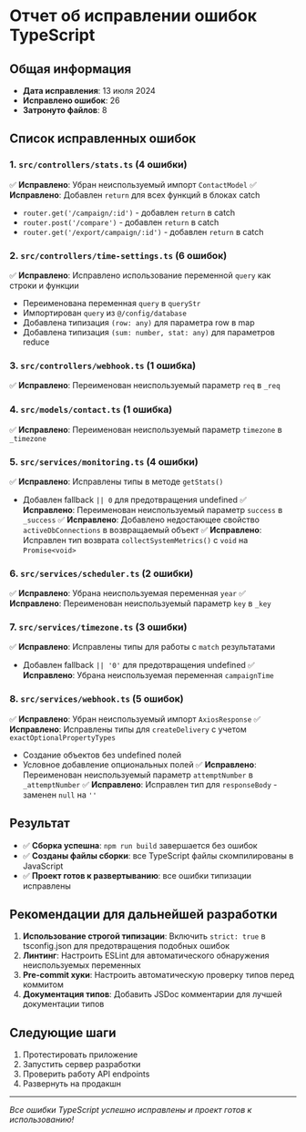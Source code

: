 # Отчет об исправлении ошибок TypeScript

## Общая информация
- **Дата исправления**: 13 июля 2024
- **Исправлено ошибок**: 26
- **Затронуто файлов**: 8

## Список исправленных ошибок

### 1. `src/controllers/stats.ts` (4 ошибки)
✅ **Исправлено**: Убран неиспользуемый импорт `ContactModel`
✅ **Исправлено**: Добавлен `return` для всех функций в блоках catch
- `router.get('/campaign/:id')` - добавлен `return` в catch
- `router.post('/compare')` - добавлен `return` в catch  
- `router.get('/export/campaign/:id')` - добавлен `return` в catch

### 2. `src/controllers/time-settings.ts` (6 ошибок)
✅ **Исправлено**: Исправлено использование переменной `query` как строки и функции
- Переименована переменная `query` в `queryStr`
- Импортирован `query` из `@/config/database`
- Добавлена типизация `(row: any)` для параметра row в map
- Добавлена типизация `(sum: number, stat: any)` для параметров reduce

### 3. `src/controllers/webhook.ts` (1 ошибка)
✅ **Исправлено**: Переименован неиспользуемый параметр `req` в `_req`

### 4. `src/models/contact.ts` (1 ошибка)
✅ **Исправлено**: Переименован неиспользуемый параметр `timezone` в `_timezone`

### 5. `src/services/monitoring.ts` (4 ошибки)
✅ **Исправлено**: Исправлены типы в методе `getStats()`
- Добавлен fallback `|| 0` для предотвращения undefined
✅ **Исправлено**: Переименован неиспользуемый параметр `success` в `_success`
✅ **Исправлено**: Добавлено недостающее свойство `activeDbConnections` в возвращаемый объект
✅ **Исправлено**: Исправлен тип возврата `collectSystemMetrics()` с `void` на `Promise<void>`

### 6. `src/services/scheduler.ts` (2 ошибки)
✅ **Исправлено**: Убрана неиспользуемая переменная `year`
✅ **Исправлено**: Переименован неиспользуемый параметр `key` в `_key`

### 7. `src/services/timezone.ts` (3 ошибки)
✅ **Исправлено**: Исправлены типы для работы с `match` результатами
- Добавлен fallback `|| '0'` для предотвращения undefined
✅ **Исправлено**: Убрана неиспользуемая переменная `campaignTime`

### 8. `src/services/webhook.ts` (5 ошибок)
✅ **Исправлено**: Убран неиспользуемый импорт `AxiosResponse`
✅ **Исправлено**: Исправлены типы для `createDelivery` с учетом `exactOptionalPropertyTypes`
- Создание объектов без undefined полей
- Условное добавление опциональных полей
✅ **Исправлено**: Переименован неиспользуемый параметр `attemptNumber` в `_attemptNumber`
✅ **Исправлено**: Исправлен тип для `responseBody` - заменен `null` на `''`

## Результат
- ✅ **Сборка успешна**: `npm run build` завершается без ошибок
- ✅ **Созданы файлы сборки**: все TypeScript файлы скомпилированы в JavaScript
- ✅ **Проект готов к развертыванию**: все ошибки типизации исправлены

## Рекомендации для дальнейшей разработки

1. **Использование строгой типизации**: Включить `strict: true` в tsconfig.json для предотвращения подобных ошибок
2. **Линтинг**: Настроить ESLint для автоматического обнаружения неиспользуемых переменных
3. **Pre-commit хуки**: Настроить автоматическую проверку типов перед коммитом
4. **Документация типов**: Добавить JSDoc комментарии для лучшей документации типов

## Следующие шаги
1. Протестировать приложение
2. Запустить сервер разработки
3. Проверить работу API endpoints
4. Развернуть на продакшн

---
*Все ошибки TypeScript успешно исправлены и проект готов к использованию!* 
